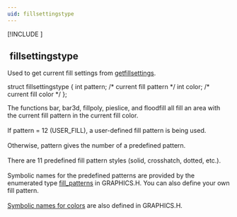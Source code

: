 ```yaml
---
uid: fillsettingstype
---
```

[!INCLUDE [](../includes/graphics_header.md)]
## &nbsp;fillsettingstype

Used to get current fill settings from [getfillsettings](getfillsettings.md).<br>

<div class="data">
  struct fillsettingstype {
    int  pattern;     /* current fill pattern */
    int  color;       /* current fill color */
  };
<br></div>

The functions bar, bar3d, fillpoly, pieslice, and floodfill all fill an area with the current fill pattern in the current fill color.<br><br>
If pattern = 12 (USER_FILL), a user-defined fill pattern is being used.<br><br>
Otherwise, pattern gives the number of a predefined pattern.<br><br>
There are 11 predefined fill pattern styles (solid, crosshatch, dotted, etc.).<br><br>
Symbolic names for the predefined patterns are provided by the enumerated type [fill_patterns](fill_patterns.md) in GRAPHICS.H. You can also define your own fill pattern.<br><br>
[Symbolic names for colors](COLORS.md) are also defined in GRAPHICS.H.<br>

<br>